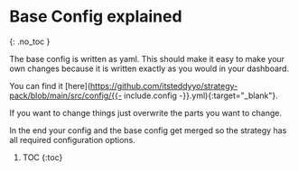 # Base Config explained
{: .no_toc }

The base config is written as yaml. This should make it easy to make your own changes because it is written exactly as you would in your dashboard.

You can find it [here](https://github.com/itsteddyyo/strategy-pack/blob/main/src/config/{{- include.config -}}.yml){:target="_blank"}.

If you want to change things just overwrite the parts you want to change.

In the end your config and the base config get merged so the strategy has all required configuration options.

1. TOC
{:toc}